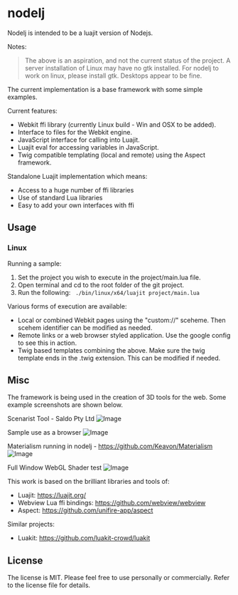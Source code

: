 # nodelj

Nodelj is intended to be a luajit version of Nodejs. 

Notes: 
>The above is an aspiration, and not the current status of the project.
>A server installation of Linux may have no gtk installed. For nodelj to work on linux, please install gtk. Desktops appear to be fine.

The current implementation is a base framework with some simple examples.

Current features:
- Webkit ffi library (currently Linux build - Win and OSX to be added).
- Interface to files for the Webkit engine.
- JavaScript interface for calling into Luajit.
- Luajit eval for accessing variables in JavaScript.
- Twig compatible templating (local and remote) using the Aspect framework.

Standalone Luajit implementation which means:
- Access to a huge number of ffi libraries
- Use of standard Lua libraries
- Easy to add your own interfaces with ffi

## Usage

### Linux
Running a sample:
1. Set the project you wish to execute in the project/main.lua file.
2. Open terminal and cd to the root folder of the git project.
3. Run the following:
``` ./bin/linux/x64/luajit project/main.lua```

Various forms of execution are available:
- Local or combined Webkit pages using the "custom://" sceheme. Then scehem identifier can be modified as needed. 
- Remote links or a web browser styled application. Use the google config to see this in action. 
- Twig based templates combining the above. Make sure the twig template ends in the .twig extension. This can be modified if needed.

## Misc

The framework is being used in the creation of 3D tools for the web. Some example screenshots are shown below. 

Scenarist Tool - Saldo Pty Ltd
![Image](images/screenshots/scenarist-tool-dev-01.png)

Sample use as a browser
![Image](images/screenshots/scenarist-tool-dev-02.png)

Materialism running in nodelj  -  https://github.com/Keavon/Materialism
![Image](images/screenshots/scenarist-tool-dev-04.png)

Full Window WebGL Shader test
![Image](images/screenshots/scenarist-tool-dev-03.png)


This work is based on the brilliant libraries and tools of:
- Luajit:                       https://luajit.org/
- Webview Lua ffi bindings:     https://github.com/webview/webview
- Aspect:                       https://github.com/unifire-app/aspect

Similar projects:
- Luakit: https://github.com/luakit-crowd/luakit


## License

The license is MIT. Please feel free to use personally or commercially.
Refer to the license file for details.
